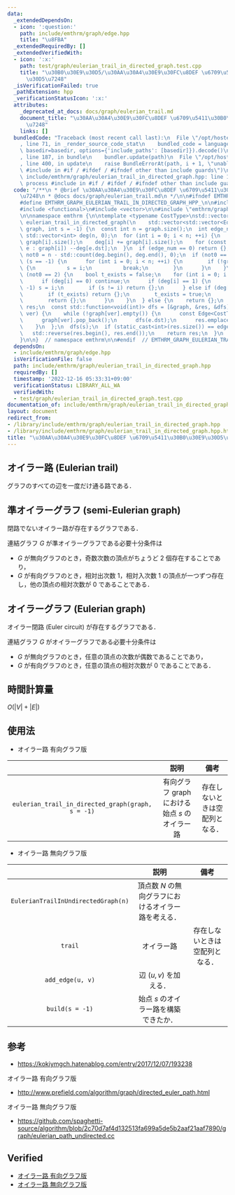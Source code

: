 ```yaml
---
data:
  _extendedDependsOn:
  - icon: ':question:'
    path: include/emthrm/graph/edge.hpp
    title: "\u8FBA"
  _extendedRequiredBy: []
  _extendedVerifiedWith:
  - icon: ':x:'
    path: test/graph/eulerian_trail_in_directed_graph.test.cpp
    title: "\u30B0\u30E9\u30D5/\u30AA\u30A4\u30E9\u30FC\u8DEF \u6709\u5411\u30B0\u30E9\
      \u30D5\u7248"
  _isVerificationFailed: true
  _pathExtension: hpp
  _verificationStatusIcon: ':x:'
  attributes:
    _deprecated_at_docs: docs/graph/eulerian_trail.md
    document_title: "\u30AA\u30A4\u30E9\u30FC\u8DEF \u6709\u5411\u30B0\u30E9\u30D5\
      \u7248"
    links: []
  bundledCode: "Traceback (most recent call last):\n  File \"/opt/hostedtoolcache/Python/3.9.16/x64/lib/python3.9/site-packages/onlinejudge_verify/documentation/build.py\"\
    , line 71, in _render_source_code_stat\n    bundled_code = language.bundle(stat.path,\
    \ basedir=basedir, options={'include_paths': [basedir]}).decode()\n  File \"/opt/hostedtoolcache/Python/3.9.16/x64/lib/python3.9/site-packages/onlinejudge_verify/languages/cplusplus.py\"\
    , line 187, in bundle\n    bundler.update(path)\n  File \"/opt/hostedtoolcache/Python/3.9.16/x64/lib/python3.9/site-packages/onlinejudge_verify/languages/cplusplus_bundle.py\"\
    , line 400, in update\n    raise BundleErrorAt(path, i + 1, \"unable to process\
    \ #include in #if / #ifdef / #ifndef other than include guards\")\nonlinejudge_verify.languages.cplusplus_bundle.BundleErrorAt:\
    \ include/emthrm/graph/eulerian_trail_in_directed_graph.hpp: line 13: unable to\
    \ process #include in #if / #ifdef / #ifndef other than include guards\n"
  code: "/**\n * @brief \u30AA\u30A4\u30E9\u30FC\u8DEF \u6709\u5411\u30B0\u30E9\u30D5\
    \u7248\n * @docs docs/graph/eulerian_trail.md\n */\n\n#ifndef EMTHRM_GRAPH_EULERIAN_TRAIL_IN_DIRECTED_GRAPH_HPP_\n\
    #define EMTHRM_GRAPH_EULERIAN_TRAIL_IN_DIRECTED_GRAPH_HPP_\n\n#include <algorithm>\n\
    #include <functional>\n#include <vector>\n\n#include \"emthrm/graph/edge.hpp\"\
    \n\nnamespace emthrm {\n\ntemplate <typename CostType>\nstd::vector<Edge<CostType>>\
    \ eulerian_trail_in_directed_graph(\n    std::vector<std::vector<Edge<CostType>>>\
    \ graph, int s = -1) {\n  const int n = graph.size();\n  int edge_num = 0;\n \
    \ std::vector<int> deg(n, 0);\n  for (int i = 0; i < n; ++i) {\n    edge_num +=\
    \ graph[i].size();\n    deg[i] += graph[i].size();\n    for (const Edge<CostType>&\
    \ e : graph[i]) --deg[e.dst];\n  }\n  if (edge_num == 0) return {};\n  const int\
    \ not0 = n - std::count(deg.begin(), deg.end(), 0);\n  if (not0 == 0) {\n    if\
    \ (s == -1) {\n      for (int i = 0; i < n; ++i) {\n        if (!graph[i].empty())\
    \ {\n          s = i;\n          break;\n        }\n      }\n    }\n  } else if\
    \ (not0 == 2) {\n    bool t_exists = false;\n    for (int i = 0; i < n; ++i) {\n\
    \      if (deg[i] == 0) continue;\n      if (deg[i] == 1) {\n        if (s ==\
    \ -1) s = i;\n        if (s != i) return {};\n      } else if (deg[i] == -1) {\n\
    \        if (t_exists) return {};\n        t_exists = true;\n      } else {\n\
    \        return {};\n      }\n    }\n  } else {\n    return {};\n  }\n  std::vector<Edge<CostType>>\
    \ res;\n  const std::function<void(int)> dfs = [&graph, &res, &dfs](const int\
    \ ver) {\n    while (!graph[ver].empty()) {\n      const Edge<CostType> e = graph[ver].back();\n\
    \      graph[ver].pop_back();\n      dfs(e.dst);\n      res.emplace_back(e);\n\
    \    }\n  };\n  dfs(s);\n  if (static_cast<int>(res.size()) == edge_num) {\n \
    \   std::reverse(res.begin(), res.end());\n    return res;\n  }\n  return {};\n\
    }\n\n}  // namespace emthrm\n\n#endif  // EMTHRM_GRAPH_EULERIAN_TRAIL_IN_DIRECTED_GRAPH_HPP_\n"
  dependsOn:
  - include/emthrm/graph/edge.hpp
  isVerificationFile: false
  path: include/emthrm/graph/eulerian_trail_in_directed_graph.hpp
  requiredBy: []
  timestamp: '2022-12-16 05:33:31+09:00'
  verificationStatus: LIBRARY_ALL_WA
  verifiedWith:
  - test/graph/eulerian_trail_in_directed_graph.test.cpp
documentation_of: include/emthrm/graph/eulerian_trail_in_directed_graph.hpp
layout: document
redirect_from:
- /library/include/emthrm/graph/eulerian_trail_in_directed_graph.hpp
- /library/include/emthrm/graph/eulerian_trail_in_directed_graph.hpp.html
title: "\u30AA\u30A4\u30E9\u30FC\u8DEF \u6709\u5411\u30B0\u30E9\u30D5\u7248"
---
```

## オイラー路 (Eulerian trail)

グラフのすべての辺を一度だけ通る路である．


## 準オイラーグラフ (semi-Eulerian graph)

閉路でないオイラー路が存在するグラフである．

連結グラフ $G$ が準オイラーグラフである必要十分条件は
- $G$ が無向グラフのとき，奇数次数の頂点がちょうど $2$ 個存在することであり，
- $G$ が有向グラフのとき，相対出次数 $1$，相対入次数 $1$ の頂点が一つずつ存在し，他の頂点の相対次数が $0$ であることである．


## オイラーグラフ (Eulerian graph)

オイラー閉路 (Euler circuit) が存在するグラフである．

連結グラフ $G$ がオイラーグラフである必要十分条件は
- $G$ が無向グラフのとき，任意の頂点の次数が偶数であることであり，
- $G$ が有向グラフのとき，任意の頂点の相対次数が $0$ であることである．


## 時間計算量

$O(\lvert V \rvert + \lvert E \rvert)$


## 使用法

- オイラー路 有向グラフ版

||説明|備考|
|:--:|:--:|:--:|
|`eulerian_trail_in_directed_graph(graph, s = -1)`|有向グラフ $\mathrm{graph}$ における始点 $s$ のオイラー路|存在しないときは空配列となる．|

- オイラー路 無向グラフ版

||説明|備考|
|:--:|:--:|:--:|
|`EulerianTrailInUndirectedGraph(n)`|頂点数 $N$ の無向グラフにおけるオイラー路を考える．||
|`trail`|オイラー路|存在しないときは空配列となる．|
|`add_edge(u, v)`|辺 $(u, v)$ を加える．||
|`build(s = -1)`|始点 $s$ のオイラー路を構築できたか．||


## 参考

- https://kokiymgch.hatenablog.com/entry/2017/12/07/193238

オイラー路 有向グラフ版
- http://www.prefield.com/algorithm/graph/directed_euler_path.html

オイラー路 無向グラフ版
- https://github.com/spaghetti-source/algorithm/blob/2c70d7af4d132513fa699a5de5b2aaf21aaf7890/graph/eulerian_path_undirected.cc


## Verified

- [オイラー路 有向グラフ版](https://onlinejudge.u-aizu.ac.jp/solutions/problem/0225/review/4082901/emthrm/C++14)
- [オイラー路 無向グラフ版](https://yukicoder.me/submissions/701541)
